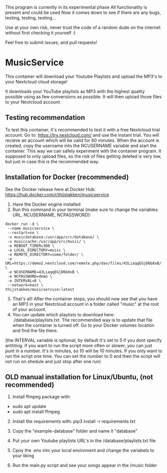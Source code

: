 This program is currently in its experimental phase
All functionality is present and could be used
Now it comes down to see if there are any bugs, testing, testing, testing...

Use at your own risk, never trust the code of a random dude on the internet without first checking it yourself :)

Feel free to submit issues, and pull requests!

# MusicService
This container will download your Youtube Playlists and upload the MP3's to your Nextcloud cloud storage!

It downloads your YouTube playlists as MP3 with the highest quality possible using as few conversions as possible. It will then upload those files to your Nextcloud account.


## Testing recommendation
To test this container, it's recommended to test it with a free Nextcloud trial account. Go to: https://try.nextcloud.com/ and use the instant trial. You will recieve an account which will be valid for 60 minutes. When the account is created, copy the username into the NCUSERNAME variable and start the container.
This way we can safely experiment with the container program. It supposed to only upload files, so the risk of files getting deleted is very low, but just in case this is the recommended way.


## Installation for Docker (recommended)
See the Docker release here at Docker Hub:
https://hub.docker.com/r/thijstakken/musicservice

1. Have the Docker engine installed
2. Run this command in your terminal (make sure to change the variables: URL, NCUSERNAME, NCPASSWORD):
```
docker run -d \
 --name musicservice \
 --restart=no \
 -v musicdatabase:/usr/app/src/database/ \
 -v musiccache:/usr/app/src/music/ \
 -e REBOOT_TIMER=300 \
 -e LOCAL_DIRECTORY=music \
 -e REMOTE_DIRECTORY=some/folder/ \
 -e URL=https://demo2.nextcloud.com/remote.php/dav/files/43LiaqqEGjD6b8xB/ \
 -e NCUSERNAME=43LiaqqEGjD6b8xB \
 -e NCPASSWORD=demo \
 -e INTERVAL=8 \
 --network=host \
thijstakken/musicservice:latest
```
3. That's all! After the container stops, you should now see that you have an MP3 in your Nextcloud account in a folder called "music" at the root of your account.
4. You can update which playlists to download here: ./database/playlists.txt. The recommended way is to update that file when the container is turned off. Go to your Docker volumes location and find the file there.

(the INTERVAL variable is optional, by default it's set to 5 if you dont specify anthting. if you want to run the script more often or slower, you can just punt in a number. It's in minutes, so 10 will be 10 minutes. If you only want to run the script one time. You can set the number to 0 and then the script will not run on shedule and just stop after one run)

## OLD manual installation for Linux/Ubuntu, (not recommended)

1. Install ffmpeg package with: 
- sudo apt update
- sudo apt install ffmpeg

2. Install the requirements with: pip3 install -r requirements.txt

3. Copy the "example-database" folder and name it "database"

4. Put your own Youtube playlists URL's in the /database/playlists.txt file

5. Cpoy the .env into your local enviroment and change the variabels to your liking

6. Run the main.py script and see your songs appear in the /music folder

